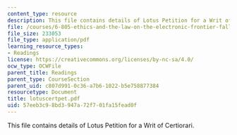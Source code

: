 ```yaml
---
content_type: resource
description: This file contains details of Lotus Petition for a Writ of Certiorari.
file: /courses/6-805-ethics-and-the-law-on-the-electronic-frontier-fall-2005/57eeb3c98bd3947a72f701fa15fead0f_lotuscertpet.pdf
file_size: 233053
file_type: application/pdf
learning_resource_types:
- Readings
license: https://creativecommons.org/licenses/by-nc-sa/4.0/
ocw_type: OCWFile
parent_title: Readings
parent_type: CourseSection
parent_uid: c807d991-0c36-a7b6-1022-b5e758877384
resourcetype: Document
title: lotuscertpet.pdf
uid: 57eeb3c9-8bd3-947a-72f7-01fa15fead0f
---
```

This file contains details of Lotus Petition for a Writ of Certiorari.